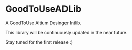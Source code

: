 # GoodToUseADLib
 A GoodToUse Altium Desinger Intlib.
 
 This library will be continuously updated in the near future.
 
 Stay tuned for the first release :)
